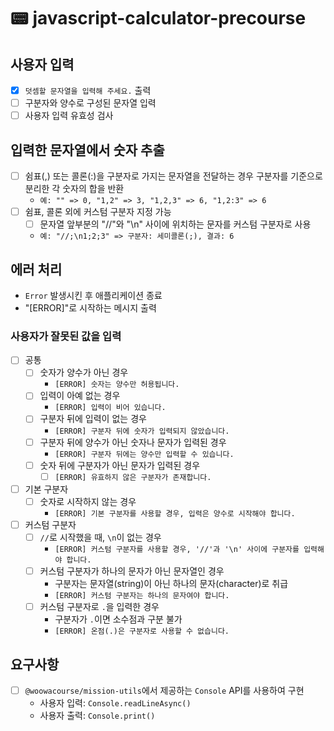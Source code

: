 # 📟 javascript-calculator-precourse

## 사용자 입력

- [x] `덧셈할 문자열을 입력해 주세요.` 출력
- [ ] 구분자와 양수로 구성된 문자열 입력
- [ ] 사용자 입력 유효성 검사

## 입력한 문자열에서 숫자 추출

- [ ] 쉼표(,) 또는 콜론(:)을 구분자로 가지는 문자열을 전달하는 경우 구분자를 기준으로 분리한 각 숫자의 합을 반환
  - `예: "" => 0, "1,2" => 3, "1,2,3" => 6, "1,2:3" => 6`
- [ ] 쉼표, 콜론 외에 커스텀 구분자 지정 가능
  - [ ] 문자열 앞부분의 "//"와 "\n" 사이에 위치하는 문자를 커스텀 구분자로 사용
  - `예: "//;\n1;2;3" => 구분자: 세미콜론(;), 결과: 6`

## 에러 처리

- `Error` 발생시킨 후 애플리케이션 종료
- "[ERROR]"로 시작하는 메시지 출력

### 사용자가 잘못된 값을 입력

- [ ] 공통
  - [ ] 숫자가 양수가 아닌 경우
    - `[ERROR] 숫자는 양수만 허용됩니다.`
  - [ ] 입력이 아예 없는 경우
    - `[ERROR] 입력이 비어 있습니다.`
  - [ ] 구분자 뒤에 입력이 없는 경우
    - `[ERROR] 구분자 뒤에 숫자가 입력되지 않았습니다.`
  - [ ] 구분자 뒤에 양수가 아닌 숫자나 문자가 입력된 경우
    - `[ERROR] 구분자 뒤에는 양수만 입력할 수 있습니다.`
  - [ ] 숫자 뒤에 구분자가 아닌 문자가 입력된 경우
    - [ ] `[ERROR] 유효하지 않은 구분자가 존재합니다.`
- [ ] 기본 구분자
  - [ ] 숫자로 시작하지 않는 경우
    - `[ERROR] 기본 구분자를 사용할 경우, 입력은 양수로 시작해야 합니다.`
- [ ] 커스텀 구분자
  - [ ] `//`로 시작했을 때, `\n`이 없는 경우
    - `[ERROR] 커스텀 구분자를 사용할 경우, '//'과 '\n' 사이에 구분자를 입력해야 합니다.`
  - [ ] 커스텀 구분자가 하나의 문자가 아닌 문자열인 경우
    - 구분자는 문자열(string)이 아닌 하나의 문자(character)로 취급
    - `[ERROR] 커스텀 구분자는 하나의 문자여야 합니다.`
  - [ ] 커스텀 구분자로 `.`을 입력한 경우
    - 구분자가 `.`이면 소수점과 구분 불가
    - `[ERROR] 온점(.)은 구분자로 사용할 수 없습니다.`

## 요구사항

- [ ] `@woowacourse/mission-utils`에서 제공하는 `Console` API를 사용하여 구현
  - 사용자 입력: `Console.readLineAsync()`
  - 사용자 출력: `Console.print()`

